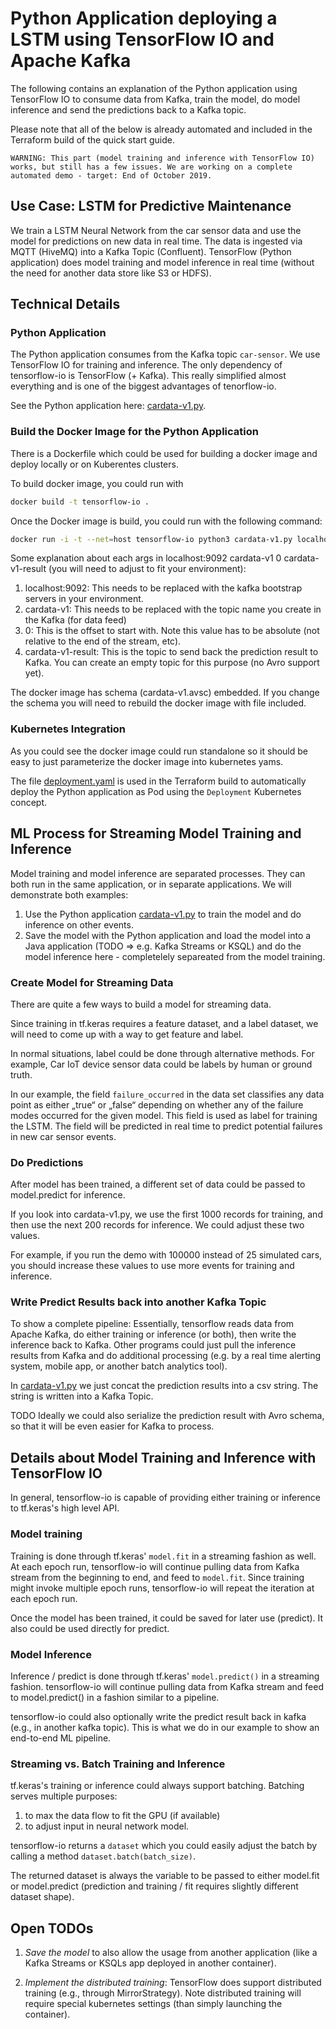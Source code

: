 # Python Application deploying a LSTM using TensorFlow IO and Apache Kafka

The following contains an explanation of the Python application using TensorFlow IO to consume data from Kafka, train the model, do model inference and send the predictions back to a Kafka topic.

Please note that all of the below is already automated and included in the Terraform build of the quick start guide.

`WARNING:
This part (model training and inference with TensorFlow IO) works, but still has a few issues. We are working on a complete automated demo - target: End of October 2019.`

## Use Case: LSTM for Predictive Maintenance

We train a LSTM Neural Network from the car sensor data and use the model for predictions on new data in real time. The data is ingested via MQTT (HiveMQ) into a Kafka Topic (Confluent). TensorFlow (Python application) does model training and model inference in real time (without the need for another data store like S3 or HDFS).

## Technical Details

### Python Application

The Python application consumes from the Kafka topic `car-sensor`. We use TensorFlow IO for training and inference. The only dependency of tensorflow-io is TensorFlow (+ Kafka). This really simplified almost everything and is one of the biggest advantages of tenorflow-io.

See the Python application here: [cardata-v1.py](cardata-v1.py).

### Build the Docker Image for the Python Application

There is a Dockerfile which could be used for building a docker image and deploy locally or on Kuberentes clusters.

To build docker image, you could run with

```bash
docker build -t tensorflow-io .
```

Once the Docker image is build, you could run with the following command:

```bash
docker run -i -t --net=host tensorflow-io python3 cardata-v1.py localhost:9092 cardata-v1 0 cardata-v1-result
```

Some explanation about each args in localhost:9092 cardata-v1 0 cardata-v1-result (you will need to adjust to fit your environment):

1) localhost:9092: This needs to be replaced with the kafka bootstrap servers in your environment.
2) cardata-v1: This needs to be replaced with the topic name you create in the Kafka (for data feed)
3) 0: This is the offset to start with. Note this value has to be absolute (not relative to the end of the stream, etc).
4) cardata-v1-result: This is the topic to send back the prediction result to Kafka. You can create an empty topic for this purpose (no Avro support yet).

The docker image has schema (cardata-v1.avsc) embedded. If you change the schema you will need to rebuild the docker image with file included.

### Kubernetes Integration

As you could see the docker image could run standalone so it should be easy to just parameterize the docker image into kubernetes yams.

The file [deployment.yaml](deployment.yaml) is used in the Terraform build to automatically deploy the Python application as Pod using the `Deployment`  Kubernetes concept.

## ML Process for Streaming Model Training and Inference

Model training and model inference are separated processes. They can both run in the same application, or in separate applications. We will demonstrate both examples:

1. Use the Python application [cardata-v1.py](cardata-v1.py) to train the model and do inference on other events.
2. Save the model with the Python application and load the model into a Java application (TODO => e.g. Kafka Streams or KSQL) and do the model inference here - completelely separeated from the model training.

### Create Model for Streaming Data

There are quite a few ways to build a model for streaming data.

Since training in tf.keras requires a feature dataset, and a label dataset, we will need to come up with a way to get feature and label.

In normal situations, label could be done through alternative methods. For example, Car IoT device sensor data could be labels by human or ground truth.

In our example, the field `failure_occurred` in the data set classifies any data point as either „true“ or „false“ depending on whether any of the failure modes occurred for the given model. This field is used as label for training the LSTM. The field will be predicted in real time to predict potential failures in new car sensor events.

### Do Predictions

After model has been trained, a different set of data could be passed to model.predict for inference.

If you look into cardata-v1.py, we use the first 1000 records for training, and then use the next 200 records for inference. We could adjust these two values.

For example, if you run the demo with 100000 instead of 25 simulated cars, you should increase these values to use more events for training and inference.

### Write Predict Results back into another Kafka Topic

To show a complete pipeline: Essentially, tensorflow reads data from Apache Kafka, do either training or inference (or both), then write the inference back to Kafka. Other programs could just pull the inference results from Kafka and do additional processing (e.g. by a real time alerting system, mobile app, or another batch analytics tool).

In [cardata-v1.py](cardata-v1.py) we just concat the prediction results into a csv string. The string is written into a Kafka Topic.

TODO Ideally we could also serialize the prediction result with Avro schema, so that it will be even easier for Kafka to process.

## Details about Model Training and Inference with TensorFlow IO

In general, tensorflow-io is capable of providing either training or inference to tf.keras's high level API.

### Model training

Training is done through tf.keras' `model.fit` in a streaming fashion as well. At each epoch run, tensorflow-io will continue pulling data from Kafka stream from the beginning to end, and feed to `model.fit`. Since training might invoke multiple epoch runs, tensorflow-io will repeat the iteration at each epoch run.

Once the model has been trained, it could be saved for later use (predict). It also could be used directly for predict.

### Model Inference

Inference / predict is done through tf.keras' `model.predict()` in a streaming fashion. tensorflow-io will continue pulling data from Kafka stream and feed to model.predict() in a fashion similar to a pipeline.

tensorflow-io could also optionally write the predict result back in kafka (e.g., in another kafka topic). This is what we do in our example to show an end-to-end ML pipeline.

### Streaming vs. Batch Training and Inference

tf.keras's training or inference could always support batching. Batching serves multiple purposes:

1) to max the data flow to fit the GPU (if available)
2) to adjust input in neural network model.

tensorflow-io returns a `dataset` which you could easily adjust the batch by calling a method `dataset.batch(batch_size)`.

The returned dataset is always the variable to be passed to either model.fit or model.predict (prediction and training / fit requires slightly different dataset shape).

## Open TODOs

1. *Save the model* to also allow the usage from another application (like a Kafka Streams or KSQLs app deployed in another container).

2. *Implement the distributed training*: TensorFlow does support distributed training (e.g., through MirrorStrategy). Note distributed training will require special kubernetes settings (than simply launching the container).
